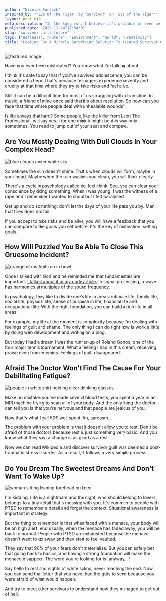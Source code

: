 ```yaml
---
author: "Nicolas Sursock"
inspired_by: "'Eye Of The Tiger' by 'Survivor' on 'Eye of the Tiger'"
layout: post.njk
meta_description: "In the long run, I believe it's probable or even certain that all of us will face traumatic events. Heck, if you've been a teenager, you know!"
published_date: "2022-11-24T17:54:00"
slug: "survivor-guilt-future"
tags: ["Wellness", "Future", "Environment", "World", "Creativity"]
title: "Looking For A Miracle Surprising Solution To Assured Survivor Guilt?"
---
```


![featured image](https://images.unsplash.com/photo-1625391134693-89cd9891e940?ixlib=rb-4.0.3&ixid=MnwxMjA3fDB8MHxwaG90by1wYWdlfHx8fGVufDB8fHx8&auto=format&fit=crop)

Have you ever been mistreated? You know what I'm talking about.

I think it's safe to say that if you've survived adolescence, you can be considered a hero. That's because teenagers experience severity and cruelty at that time where they try to take risks and feel alive.

Still it can be a difficult time for most of us struggling with a transition. In music, a friend of mine once said that it's about resolution. So how can you face that time where people deal with unhealable wounds?

Is life always that hard? Some people, like the killer from Leon The Professional, will say yes. I for one think it might be this way only sometimes. You need to jump out of your seat and compete.

## Are You Mostly Dealing With Dull Clouds In Your Complex Head?

![blue clouds under white sky](https://images.unsplash.com/photo-1517483000871-1dbf64a6e1c6?ixlib=rb-4.0.3&ixid=MnwxMjA3fDB8MHxwaG90by1wYWdlfHx8fGVufDB8fHx8&auto=format&fit=crop&q=80&w=800&h=600)

Sometimes the sun doesn't shine. That's when clouds will form, maybe in your head. Maybe when the rain washes you clean, you will think clearly.

There's a cycle in psychology called do-feel-think. See, you can clear your conscience by doing something. When I was young, I was the witness of a rape and I remember I wanted to shout but I felt paralysed. 

Get up and do something: don't let the days of your life pass you by. Man that tries does not fail.

If you accept to take risks and be alive, you will have a feedback that you can compare to the goals you set before. It's the key of motivation: setting goals.

## How Will Puzzled You Be Able To Close This Gruesome Incident?

![orange citrus fruits on in bowl](https://images.unsplash.com/photo-1549488933-2392c609e512?ixlib=rb-4.0.3&ixid=MnwxMjA3fDB8MHxwaG90by1wYWdlfHx8fGVufDB8fHx8&auto=format&fit=crop&q=80&w=800&h=600)

Once I talked with God and he reminded me that fundamentals are important. [I talked about it in my code article.](http://crackingdacode.org/blog/just-solution/) In signal processing, a wave has harmonics at multiples of the sound frequency.

In psychology, they like to divide one's life in areas: intimate life, family life, social life, physical life, sense of purpose in life, financial life and occupational life. With the right foundation, you can build a rich life in all areas.

For example, my life at the moment is complexity because I'm dealing with feelings of guilt and shame. The only thing I can do right now is work a little by doing web development and writing on a blog.

But today I had a dream I was the runner-up of Roland Garros, one of the four major tennis tournament. What a feeling I had in this dream, receiving praise even from enemies. Feelings of guilt disappeared.

## Afraid The Doctor Won't Find The Cause For Your Debilitating Fatigue?

![people in white shirt holding clear drinking glasses](https://images.unsplash.com/photo-1579684385127-1ef15d508118?ixlib=rb-4.0.3&ixid=MnwxMjA3fDB8MHxwaG90by1wYWdlfHx8fGVufDB8fHx8&auto=format&fit=crop&q=80&w=800&h=600)

Make no mistake: you've made several blood tests, you spent a year in an MRI machine trying to scan all of your body. And the only thing the doctor can tell you is that you're nervous and that people are jealous of you.

Now that's what I call 50€ well spent. Ah, sarcasm...

The problem with your problem is that it doesn't allow you to rest. Don't be afraid of those doctors because rest is just something very basic. And you know what they say: a change is as good as a rest.

Now we can read Wikipedia and discover survivor guilt was deemed a post-traumatic stress disorder. As a result, it follows a very simple process.

## Do You Dream The Sweetest Dreams And Don't Want To Wake Up?

![woman sitting leaning forehead on knee](https://images.unsplash.com/photo-1435575709442-063fe08e935f?ixlib=rb-4.0.3&ixid=MnwxMjA3fDB8MHxwaG90by1wYWdlfHx8fGVufDB8fHx8&auto=format&fit=crop&q=80&w=800&h=600)

I'm kidding. Life is a nightmare and the night, who should belong to lovers, belongs to a tiny detail that's messing with you. It's common to people with PTSD to remember a detail and forget the context. Situational awareness is important in strategy.

But the thing to remember is that when faced with a menace, your body will be on high alert. And usually, when the menace has faded away, you will be back to normal. People with PTSD are exhausted because the menace doesn't want to go away and they start to feel vaulted.

They say that 90% of your fears don't materialise. But you can safely bet that going back to basics, and having a strong foundation will make the menace disappear. The word you're looking for is 'anyway...'!

Say hello to rest and nights of white satins, never reaching the end. Now you can send that letter that you never had the guts to send because you were afraid of what would happen. 

And try to meet other survivors to understand how they managed to get out of hell. 